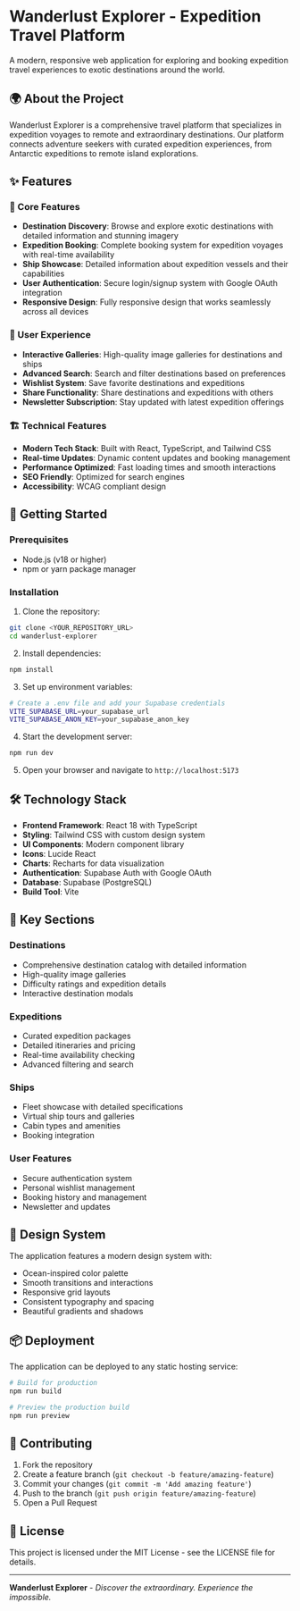 
# Wanderlust Explorer - Expedition Travel Platform

A modern, responsive web application for exploring and booking expedition travel experiences to exotic destinations around the world.

## 🌍 About the Project

Wanderlust Explorer is a comprehensive travel platform that specializes in expedition voyages to remote and extraordinary destinations. Our platform connects adventure seekers with curated expedition experiences, from Antarctic expeditions to remote island explorations.

## ✨ Features

### 🎯 Core Features
- **Destination Discovery**: Browse and explore exotic destinations with detailed information and stunning imagery
- **Expedition Booking**: Complete booking system for expedition voyages with real-time availability
- **Ship Showcase**: Detailed information about expedition vessels and their capabilities
- **User Authentication**: Secure login/signup system with Google OAuth integration
- **Responsive Design**: Fully responsive design that works seamlessly across all devices

### 🎨 User Experience
- **Interactive Galleries**: High-quality image galleries for destinations and ships
- **Advanced Search**: Search and filter destinations based on preferences
- **Wishlist System**: Save favorite destinations and expeditions
- **Share Functionality**: Share destinations and expeditions with others
- **Newsletter Subscription**: Stay updated with latest expedition offerings

### 🏗️ Technical Features
- **Modern Tech Stack**: Built with React, TypeScript, and Tailwind CSS
- **Real-time Updates**: Dynamic content updates and booking management
- **Performance Optimized**: Fast loading times and smooth interactions
- **SEO Friendly**: Optimized for search engines
- **Accessibility**: WCAG compliant design

## 🚀 Getting Started

### Prerequisites
- Node.js (v18 or higher)
- npm or yarn package manager

### Installation

1. Clone the repository:
```bash
git clone <YOUR_REPOSITORY_URL>
cd wanderlust-explorer
```

2. Install dependencies:
```bash
npm install
```

3. Set up environment variables:
```bash
# Create a .env file and add your Supabase credentials
VITE_SUPABASE_URL=your_supabase_url
VITE_SUPABASE_ANON_KEY=your_supabase_anon_key
```

4. Start the development server:
```bash
npm run dev
```

5. Open your browser and navigate to `http://localhost:5173`

## 🛠️ Technology Stack

- **Frontend Framework**: React 18 with TypeScript
- **Styling**: Tailwind CSS with custom design system
- **UI Components**: Modern component library
- **Icons**: Lucide React
- **Charts**: Recharts for data visualization
- **Authentication**: Supabase Auth with Google OAuth
- **Database**: Supabase (PostgreSQL)
- **Build Tool**: Vite

## 📱 Key Sections

### Destinations
- Comprehensive destination catalog with detailed information
- High-quality image galleries
- Difficulty ratings and expedition details
- Interactive destination modals

### Expeditions
- Curated expedition packages
- Detailed itineraries and pricing
- Real-time availability checking
- Advanced filtering and search

### Ships
- Fleet showcase with detailed specifications
- Virtual ship tours and galleries
- Cabin types and amenities
- Booking integration

### User Features
- Secure authentication system
- Personal wishlist management
- Booking history and management
- Newsletter and updates

## 🎨 Design System

The application features a modern design system with:
- Ocean-inspired color palette
- Smooth transitions and interactions
- Responsive grid layouts
- Consistent typography and spacing
- Beautiful gradients and shadows

## 📦 Deployment

The application can be deployed to any static hosting service:

```bash
# Build for production
npm run build

# Preview the production build
npm run preview
```

## 🤝 Contributing

1. Fork the repository
2. Create a feature branch (`git checkout -b feature/amazing-feature`)
3. Commit your changes (`git commit -m 'Add amazing feature'`)
4. Push to the branch (`git push origin feature/amazing-feature`)
5. Open a Pull Request

## 📄 License

This project is licensed under the MIT License - see the LICENSE file for details.

---

**Wanderlust Explorer** - *Discover the extraordinary. Experience the impossible.*
